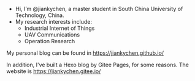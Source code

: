 - Hi, I’m @jiankychen, a master student in South China University of Technology, China.
- My research interests include:
  - Industrial Internet of Things
  - UAV Communications
  - Operation Research

My personal blog can be found in https://jiankychen.github.io/

In addition, I've built a Hexo blog by Gitee Pages, for some reasons. The website is https://jiankychen.gitee.io/

<!---
jiankychen/jiankychen is a ✨ special ✨ repository because its `README.md` (this file) appears on your GitHub profile.
You can click the Preview link to take a look at your changes.
--->
